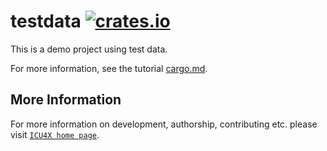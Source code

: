 # testdata [![crates.io](https://img.shields.io/crates/v/testdata)](https://crates.io/crates/testdata)

This is a demo project using test data.

For more information, see the tutorial [cargo.md](../../cargo.md).

## More Information

For more information on development, authorship, contributing etc. please visit [`ICU4X home page`](https://github.com/unicode-org/icu4x).
